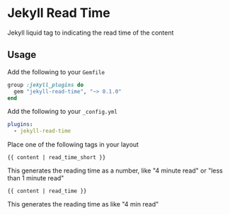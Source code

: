 # Jekyll Read Time

Jekyll liquid tag to indicating the read time of the content

## Usage

Add the following to your `Gemfile`
```rb
group :jekyll_plugins do
  gem "jekyll-read-time", "~> 0.1.0"
end
```

Add the following to your `_config.yml`

```yml
plugins:
  - jekyll-read-time
```

Place one of the following tags in your layout

```
{{ content | read_time_short }}
```

This generates the reading time as a number, like "4 minute read" or "less than 1 minute read"

```
{{ content | read_time }}
```

This generates the reading time as like "4 min read"
